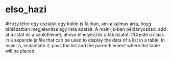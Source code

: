 # elso_hazi
#Hozz létre egy osztályt egy külön js fájlban, ami alkalmas arra, hoyg táblázatban megjelenítse egy lista adatait. A main-js-ben példányosítsd, add át a listát és a szülőElemet, ahova elhelyezzük a táblázatot.
#Create a class in a separate js file that can be used to display the data of a list in a table. In main-js, instantiate it, pass the list and the parentElement where the table will be placed
